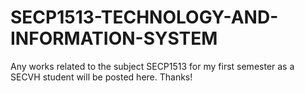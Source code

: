 # SECP1513-TECHNOLOGY-AND-INFORMATION-SYSTEM
Any works related to the subject SECP1513 for my first semester as a SECVH student will be posted here. Thanks!
